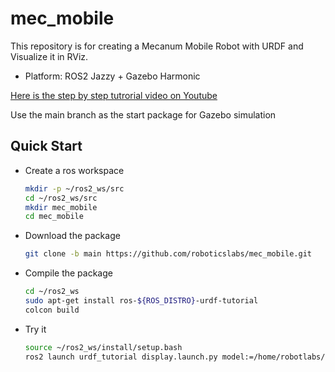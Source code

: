 # mec_mobile #

This repository is for creating a Mecanum Mobile Robot with URDF and Visualize it in RViz.

- Platform: ROS2 Jazzy + Gazebo Harmonic

[Here is the step by step tutrorial video on Youtube](https://youtu.be/ABLQZkkTKlI)

Use the main branch as the start package for Gazebo simulation

## Quick Start

* Create a ros workspace
    ```bash   
    mkdir -p ~/ros2_ws/src
    cd ~/ros2_ws/src
    mkdir mec_mobile
    cd mec_mobile
    ```
* Download the package
    ```bash    
    git clone -b main https://github.com/roboticslabs/mec_mobile.git
    ```
* Compile the package
    ```bash
    cd ~/ros2_ws
    sudo apt-get install ros-${ROS_DISTRO}-urdf-tutorial
    colcon build
    ```
* Try it
    ```bash
    source ~/ros2_ws/install/setup.bash
    ros2 launch urdf_tutorial display.launch.py model:=/home/robotlabs/ros2_ws/src/mec_mobile/mec_mobile_description/urdf/robots/robot_3d.urdf.xacro
    ```
